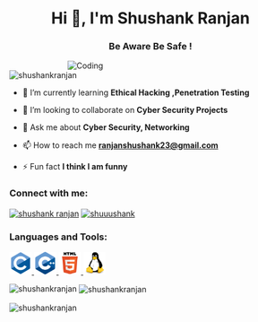 <h1 align="center">Hi 👋, I'm Shushank Ranjan</h1>
<h3 align="center">Be Aware Be Safe !</h3>
<img align="right" alt="Coding" width="400" src="https://media.tenor.com/rePDfDWO3XoAAAAd/hacking.gif">

<p align="left"> <img src="https://komarev.com/ghpvc/?username=shushankranjan&label=Profile%20views&color=0e75b6&style=flat" alt="shushankranjan" /> </p>

- 🌱 I’m currently learning **Ethical Hacking ,Penetration Testing**

- 👯 I’m looking to collaborate on **Cyber Security Projects**

- 💬 Ask me about **Cyber Security, Networking**

- 📫 How to reach me **ranjanshushank23@gmail.com**

- ⚡ Fun fact **I think I am funny**

<h3 align="left">Connect with me:</h3>
<p align="left">
<a href="https://linkedin.com/in/shushank ranjan" target="blank"><img align="center" src="https://raw.githubusercontent.com/rahuldkjain/github-profile-readme-generator/master/src/images/icons/Social/linked-in-alt.svg" alt="shushank ranjan" height="30" width="40" /></a>
<a href="https://instagram.com/shuuushank" target="blank"><img align="center" src="https://raw.githubusercontent.com/rahuldkjain/github-profile-readme-generator/master/src/images/icons/Social/instagram.svg" alt="shuuushank" height="30" width="40" /></a>
</p>

<h3 align="left">Languages and Tools:</h3>
<p align="left"> <a href="https://www.cprogramming.com/" target="_blank" rel="noreferrer"> <img src="https://raw.githubusercontent.com/devicons/devicon/master/icons/c/c-original.svg" alt="c" width="40" height="40"/> </a> <a href="https://www.w3schools.com/cpp/" target="_blank" rel="noreferrer"> <img src="https://raw.githubusercontent.com/devicons/devicon/master/icons/cplusplus/cplusplus-original.svg" alt="cplusplus" width="40" height="40"/> </a> <a href="https://www.w3.org/html/" target="_blank" rel="noreferrer"> <img src="https://raw.githubusercontent.com/devicons/devicon/master/icons/html5/html5-original-wordmark.svg" alt="html5" width="40" height="40"/> </a> <a href="https://www.linux.org/" target="_blank" rel="noreferrer"> <img src="https://raw.githubusercontent.com/devicons/devicon/master/icons/linux/linux-original.svg" alt="linux" width="40" height="40"/> </a> </p>

<p><img align="left" src="https://github-readme-stats.vercel.app/api/top-langs?username=shushankranjan&show_icons=true&locale=en&layout=compact" alt="shushankranjan" /></p>

<p>&nbsp;<img align="center" src="https://github-readme-stats.vercel.app/api?username=shushankranjan&show_icons=true&locale=en" alt="shushankranjan" /></p>

<p><img align="center" src="https://github-readme-streak-stats.herokuapp.com/?user=shushankranjan&" alt="shushankranjan" /></p>


